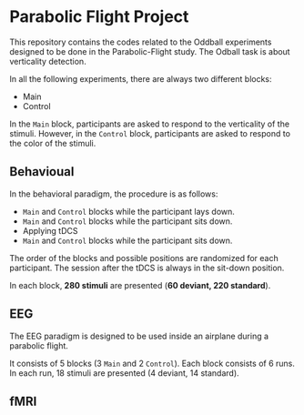 # Parabolic Flight Project

This repository contains the codes related to the Oddball experiments designed to be done in the Parabolic-Flight study. The Odball task is about verticality detection. 

In all the following experiments, there are always two different blocks: 
  - Main
  - Control
    
In the `Main` block, participants are asked to respond to the verticality of the stimuli. However, in the `Control` block, participants are asked to respond to the color of the stimuli. 

## Behavioual

In the behavioral paradigm, the procedure is as follows: 
  - `Main` and `Control` blocks while the participant lays down.
  - `Main` and `Control` blocks while the participant sits down.
  - Applying tDCS
  - `Main` and `Control` blocks while the participant sits down.

The order of the blocks and possible positions are randomized for each participant. The session after the tDCS is always in the sit-down position. 

In each block, **280 stimuli** are presented (**60 deviant, 220 standard**). 



## EEG 

The EEG paradigm is designed to be used inside an airplane during a parabolic flight. 

It consists of 5 blocks (3 `Main` and 2 `Control`). Each block consists of 6 runs. In each run, 18 stimuli are presented (4 deviant, 14 standard).


## fMRI 
